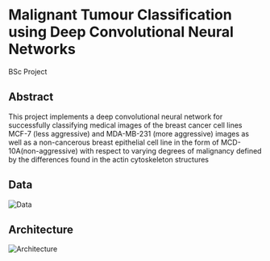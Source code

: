 #  Malignant Tumour Classification using Deep Convolutional Neural Networks
 BSc Project

## Abstract
This project implements a deep convolutional neural network for successfully classifying medical images of the breast cancer cell lines MCF-7 (less aggressive) and MDA-MB-231 (more aggressive) images as well as a non-cancerous breast epithelial cell line in the form of MCD-10A(non-aggressive) with respect to varying degrees of malignancy defined by the differences found in the actin cytoskeleton structures 

## Data
![Data](https://github.com/fola789/Malignant-Tumour-Classification-using-Deep-Convolutional-Neural-Networks/blob/main/Images/data.png)

## Architecture 

![Architecture](https://github.com/fola789/Malignant-Tumour-Classification-using-Deep-Convolutional-Neural-Networks/blob/main/Images/architecture.png)

